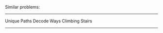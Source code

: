 Similar problems:

______________________________

  Unique Paths
  Decode Ways
  Climbing Stairs
______________________________
